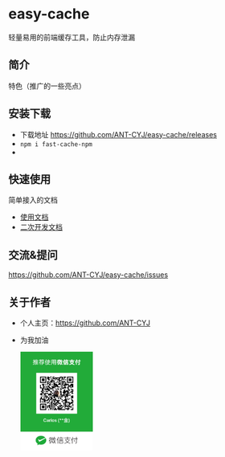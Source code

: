 # easy-cache

轻量易用的前端缓存工具，防止内存泄漏

## 简介

特色（推广的一些亮点）

## 安装下载

- 下载地址 https://github.com/ANT-CYJ/easy-cache/releases
- `npm i fast-cache-npm`
-

## 快速使用

简单接入的文档

- [使用文档](./doc/use/README.md)
- [二次开发文档](./doc/dev/README.md)

## 交流&提问

https://github.com/ANT-CYJ/easy-cache/issues

## 关于作者

- 个人主页：https://github.com/ANT-CYJ
- 为我加油

    <img src="res/paycode.jpeg" width="30%" height="30%" />

